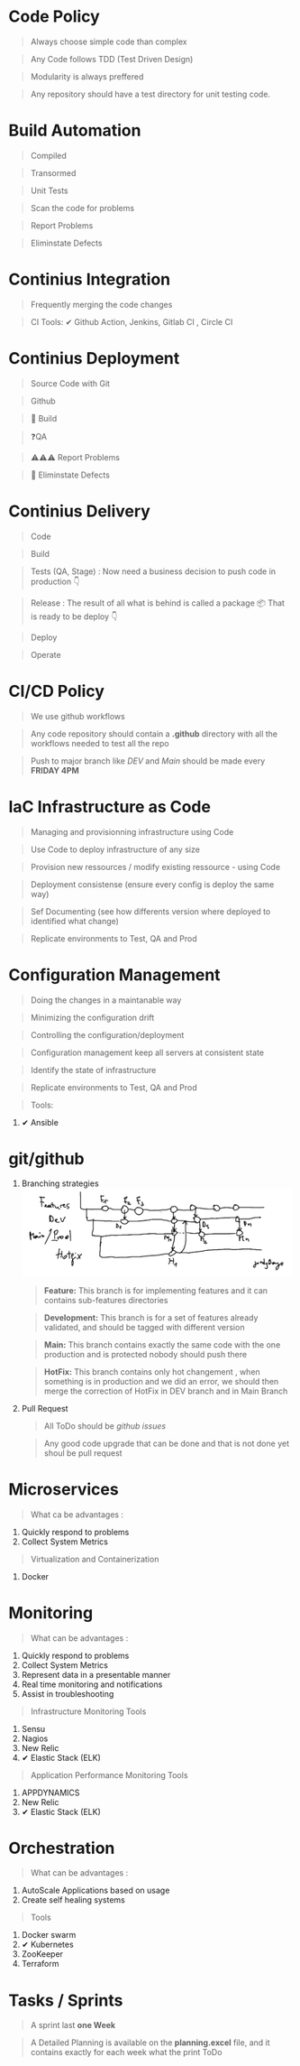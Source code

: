 # Code Policy
> Always choose simple code than complex 

>Any Code follows TDD (Test Driven Design) 

>Modularity is always preffered

>Any repository should have a test directory for unit testing code.  

# Build Automation
> Compiled  

> Transormed

> Unit Tests  

> Scan the code for problems  

> Report Problems  

> Eliminstate Defects 

# Continius Integration
> Frequently merging the code changes

> CI Tools:  ✔ Github Action, Jenkins, Gitlab CI , Circle CI

# Continius Deployment
> Source Code with Git 

> Github 

> 👷 Build 

> ❓QA  

> ⚠⚠⚠ Report Problems  

> 🚧 Eliminstate Defects  

# Continius Delivery
> Code

> Build

> Tests  (QA, Stage) : Now need a business decision to push code in production 👇

> Release : The result of all what is behind is called a package 📦 That is ready to be deploy 👇

> Deploy

> Operate 

# CI/CD Policy
> We use github workflows 

> Any code repository should contain a **.github** directory with all the workflows needed to test all the repo

> Push to major branch like *DEV* and *Main* should be made every **FRIDAY 4PM**

# IaC Infrastructure as Code
> Managing and provisionning infrastructure using Code

> Use Code to deploy infrastructure of any size

> Provision new ressources / modify existing ressource - using Code

> Deployment consistense (ensure every config is deploy the same way)

> Sef Documenting (see how differents version where deployed to identified what change)

> Replicate environments to Test, QA and Prod 

# Configuration Management
> Doing the changes in a maintanable way

> Minimizing the configuration drift

> Controlling the configuration/deployment

> Configuration management keep all servers at consistent state

> Identify the state of infrastructure

> Replicate environments to Test, QA and Prod 

> Tools:
 1. ✔ Ansible 

# git/github  
1. Branching strategies 
   ![alt text](branching-schema.png "Title")
   > **Feature:** This branch is for implementing features and it can contains sub-features directories

   > **Development:** This branch is for a set of features already validated, and should be tagged with different version

   > **Main:** This branch contains exactly the same code with the one production and is protected nobody should push there 

   > **HotFix:** This branch contains only hot changement , when something is in production and we did an error, we should then merge the correction of HotFix in DEV branch and in Main Branch 
2. Pull Request 
   > All ToDo should be *github issues*
   
   > Any good code upgrade that can be done and that is not done yet shoul be pull request


# Microservices
> What ca be advantages : 
 1. Quickly respond to problems
 2. Collect System Metrics

> Virtualization and Containerization
 1. Docker

# Monitoring
> What can be advantages : 
 1. Quickly respond to problems
 2. Collect System Metrics
 3. Represent data in a presentable manner
 4. Real time monitoring and notifications
 5. Assist in troubleshooting

> Infrastructure Monitoring Tools
 1. Sensu 
 2. Nagios
 3. New Relic
 4. ✔ Elastic Stack (ELK)

> Application Performance Monitoring Tools
 1. APPDYNAMICS
 2. New Relic
 3. ✔ Elastic Stack (ELK)

# Orchestration 
> What can be advantages : 
 1. AutoScale Applications based on usage
 2. Create self healing systems

> Tools
 1. Docker swarm 
 2. ✔ Kubernetes
 3. ZooKeeper
 4. Terraform

# Tasks / Sprints
> A sprint last **one Week**

> A Detailed Planning is available on the __planning.excel__ file, and it contains exactly for each week what the print ToDo

> 